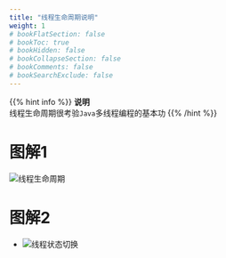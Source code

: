 ```yaml
---
title: "线程生命周期说明"
weight: 1
# bookFlatSection: false
# bookToc: true
# bookHidden: false
# bookCollapseSection: false
# bookComments: false
# bookSearchExclude: false
---
```


{{% hint info %}}
**说明**  
线程生命周期很考验`Java`多线程编程的基本功
{{% /hint %}}

# 图解1

![线程生命周期](/img/code/java/线程生命周期.jpg "线程生命周期")

# 图解2

* ![线程状态切换](/img/code/java/线程状态切换.png "线程状态切换")